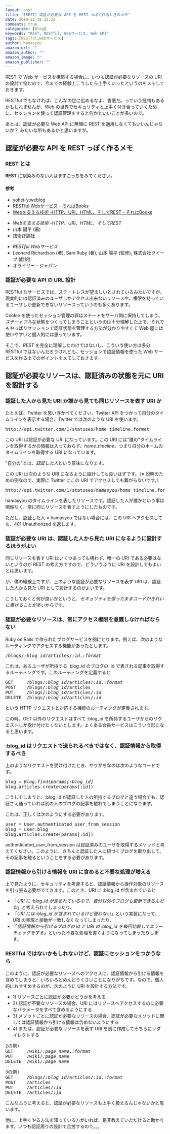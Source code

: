 ```yaml
---
layout: post
title: "[REST] 認証が必要な API を REST っぽく作るときのメモ"
date: 2010-11-18 22:23
comments: true
categories: [Blog]
keywords: "REST, RESTful, Webサービス, Web API"
tags: [RESTful,Webサービス]
author: hamasyou
amazon_url: ""
amazon_author: ""
amazon_image: ""
amazon_publisher: ""
---
```


REST で Web サービスを構築する場合に、いつも認証が必要なリソースの URI の設計で悩むので、今までの経験上こうしたら上手くいったというのをメモしておきます。

RESTful でもなければ、こんなの世に広めるなよ、害悪だ。っていう批判もあるかもしれませんが、Web の世界でセキュリティと上手く付き合っていくために、セッションを使って認証管理をすると何かといいことが多いので。

あとは、認証が必要な Web API に無理に REST を適用しなくてもいいんじゃないか？ みたいな所もあるかと思いますが。


<!-- more -->

<script type="text/javascript">$(document).ready(function() { create_toc(); });</script>

<h2>認証が必要な API を REST っぽく作るメモ</h2>

<h3>REST とは</h3>

<strong>REST</strong> に馴染みのない人はまずこっちをみてください。

<h4>参考</h4>

<ul>
<li><a href="http://yohei-y.blogspot.com/2005/04/rest_23.html" rel="external nofollow">yohei-y:weblog</a></li>
<li><a href="http://hamasyou.com/archives/000343" rel="external nofollow">RESTful Webサービス - それはBooks</a></li>
<li><a href="http://hamasyou.com/archives/000347" rel="external nofollow">Webを支える技術 -HTTP、URI、HTML、そしてREST - それはBooks</a></li>
</ul>

<div class="bookInfo">
<div class="bookImg">
<a href="http://www.amazon.co.jp/gp/product/4774142042?ie=UTF8&amp;tag=sorehabooks-22&amp;linkCode=xm2&amp;camp=247&amp;creativeASIN=4774142042" rel="external nofollow"></a>
</div>
<ul><li><em>Webを支える技術 -HTTP、URI、HTML、そしてREST</em></li><li>山本 陽平 (著) </li><li>技術評論社</li></ul>
<div class="clear"></div>
</div>

<div class="bookInfo">
<div class="bookImg">
<a href="http://www.amazon.co.jp/gp/product/4873113539?ie=UTF8&amp;tag=sorehabooks-22&amp;linkCode=xm2&amp;camp=247&amp;creativeASIN=4873113539" rel="external nofollow"></a>
</div>
<ul><li><em>RESTful Webサービス</em></li><li>Leonard Richardson (著), Sam Ruby (著), 山本 陽平 (監修), 株式会社クイープ (翻訳)</li><li>オライリー・ジャパン</li></ul>
<div class="clear"></div>
</div>

<h3>認証が必要な API の URL 設計</h3>

RESTful なサービスでは、ステートレスが望ましいとされているみたいですが、現実的には認証済みのユーザしかアクセス出来ないリソースや、権限を持っているユーザしか更新できないリソースっていうのも多くあります。

Cookie を使ったセッション管理の罪はステートをサーバ側に保持してしまう、<em>ステートフル</em>な状態をつくってしまうことというのは十分理解した上で、それでもやっぱりセッションで認証状態を管理する方法が分かりやすくて Web 屋には使いやすいと個人的には思っています。

そこで、<em>REST</em> を完全に理解したわけではないし、こういう使い方は多分 RESTful ではないんだろうけれども、セッションで認証情報を使った Web サービスを作る上でのポイントをメモしておきます。

<h2>認証が必要なリソースは、認証済みの状態を元に URI を設計する</h2>

<h3>認証した人から見た URI か誰から見ても同じリソースを表す URI か</h3>

たとえば、Twitter を思い浮かべてください。Twitter API をつかって自分のタイムラインを表示する場合、Twitter では次のような URI を使います。

<pre>http://api.twitter.com/1/statuses/home_timeline.format</pre>

この URI は認証が必要な URI になっています。この URI には&quot;誰の&quot;タイムラインを取得するかの情報は入っておらず、<em>home_timeline</em>、つまり自分のホームのタイムラインを取得する URI になっています。

&quot;自分の&quot;とは、<em>認証した人</em>という意味になります。

この URI は次のような URI になるように設計しても良いはずです。（※ 説明のための例なので、実際に Twitter にこの URI でアクセスしても繋がらないです。）

<pre>http://api.twitter.com/1/statuses/<em>hamasyou</em>/home_timeline.format</pre>

hamasyou のタイムラインを表したリソースです。認証した人が誰かという事は関係なく、常に同じリソースを表すようにしたものです。

ただし、認証した人 = hamasyou ではない場合には、この URI へアクセスしても、401 Unauthorized を返します。

<h3>認証が必要な URI は、認証した人から見た URI になるように設計するほうがよい</h3>

同じリソースを表す URI はいくつあっても構わず、唯一の URI である必要はないというのが REST の考え方ですので、どういうふうに URI を設計してもよいとは思います。

が、僕の経験上ですが、上のような認証が必要なリソースを表す URI は、認証した人から見た URI として設計するのがよいです。

こうしておくと何が良いかというと、<em>セキュリティを保ったままコードがきれいに書けることが多い</em>からです。

<h3>認証が必要なリソースは、常にアクセス権限を意識しなければならない</h3>

Ruby on Rails で作られたブログサービスを例にとります。例えば、次のようなルーティングでアクセスする機能があったとします。

<pre>/blogs/<i>:blog_id</i>/articles/<i>:id</i>.<i>:format</i></pre>

これは、あるユーザが所持する :blog_id のブログの :id で表される記事を取得するルーティングです。このルーティングを定義すると

<pre>
GET     /blogs/<i>:blog_id</i>/articles/<i>:id</i>.<i>:format</i>
POST    /blogs/<i>:blog_id</i>/articles
PUT     /blogs/<i>:blog_id</i>/articles/<i>:id</i>
DELETE  /blogs/<i>:blog_id</i>/articles/<i>:id</i></pre>

という HTTP リクエストと対応する機能のルーティングが定義されます。

この時、GET 以外のリクエストはすべて :blog_id を所持するユーザからのリクエストしか受け付けたくないとします。よくある会員サービスはこういう形になると思います。

<h3>:blog_id はリクエストで送られるべきではなく、認証情報から取得するべき</h3>

上のようなリクエストを受け付けたとき、やりがちなのは次のようなコードです。

<pre class="code">blog = <em><span class="class">Blog</span>.find(params[<span class="literal">:blog_id</span>]</em>
blog.articles.create(params[<span class="literal">:id</span>])</pre>

こうしてしまうと、:blog_id が認証した人の所持するブログと違う場合でも、認証さえ通っていれば別の人のブログの記事を触れてしまうことになります。

これは、正しくは次のようにする必要があります。

<pre class="code">user = <span class="class">User</span>.authenticated_user_from_session
blog = user.blog
blog.articles.create(params[<span class="literal">:id</span>])</pre>

authenticated_user_from_session は認証済みのユーザを取得するメソッドと考えてください。このように、きちんと認証した人に紐づくブログを取り出して、その記事を触るということをする必要があります。

<h3>認証情報から引ける情報を URI に含めると不要な処理が増える</h3>

上で見たように、セキュリティを考慮すると、認証情報から操作対象のリソースを引っ張る必要がでてきます。このとき、URI に :blog_id が含まれていると

<ul><li>「<em>URI に :blog_id が含まれているので、自分以外のブログも更新できるんだな</em>」と考えられてしまったり、</li>
<li>「<em>URI には :blog_id が含まれているけど使わない</em>」という実装になって、URI の表現と挙動が一致しなくなってしまったり、</li>
<li>「<em>認証情報から引けるブログの id と URI の :blog_id を毎回比較してエラーチェックをする</em>」といった不要な処理を書くようになってしまったりします。</li>
</ul>

<h3>RESTful ではないかもしれないけど、認証にセッションをつかうなら</h3>

このように、認証が必要なリソースへのアクセスに、認証情報から引ける情報を含めてしまうと、いろいろとめんどうくさいことになりがちです。なので、個人的におすすめするのが、次のように URI を設計する方法です。

<ul><li>1) リソースごとに認証が必要かどうかを考える</li>
<li>2) 認証が不要なリソースの場合、URI にはリソースへアクセスするのに必要なパラメータをすべて含めるようにする</li>
<li>3) メソッドごとに認証が必要なリソースの場合、認証が必要なメソッドに関しては認証情報から引ける情報は含めないようにする</li>
<li>4) または、認証が必要なリソースを表す URI を別に作成してそちらにリダイレクトする</li></ul>

<pre>2の例)
GET     /wiki/<i>:page_name</i>.<i>:format</i>
PUT     /wiki/<i>:page_name</i>
DELETE  /wiki/<i>:page_name</i></pre>

<pre>3の例)
GET     /blogs/<i>:blog_id</i>/articles/<i>:id</i>.<i>:format</i>
POST    /articles
PUT     /articles/<i>:id</i>
DELETE  /articles/<i>:id</i></pre>

こんなふうに考えると、認証が必要なリソースも上手く扱えるんじゃないかと思います。

他に、上手くやる方法を知っている方がいれば、是非教えていただけると助かります。いつも認証周りの設計で苦労するので。。。





